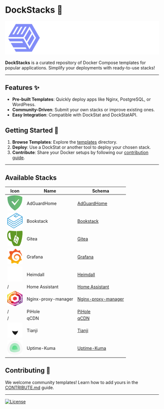 # DockStacks 🐳

![DockStacks Logo](./.github/DockStat.png)

**DockStacks** is a curated repository of Docker Compose templates for popular applications. Simplify your deployments with ready-to-use stacks!

---

## Features ✨

- **Pre-built Templates**: Quickly deploy apps like Nginx, PostgreSQL, or WordPress.
- **Community-Driven**: Submit your own stacks or improve existing ones.
- **Easy Integration**: Compatible with DockStat and DockStatAPI.

## Getting Started 🚀

1. **Browse Templates**: Explore the [templates](./templates) directory.
2. **Deploy**: Use a DockStat or another tool to deploy your chosen stack.
3. **Contribute**: Share your Docker setups by following our [contribution guide](./CONTRIBUTE.md).

---

## Available Stacks

| Icon | Name | Schema |
|------|------|--------|
|<img src="./templates/adguardhome/adguard-home.svg" alt="adguardhome" width="50" height="50">|AdGuardHome|[AdGuardHome](./templates/adguardhome/template.json)
|<img src="./templates/bookstack/bookstack.svg" alt="bookstack" width="50" height="50">|Bookstack|[Bookstack](./templates/bookstack/template.json)
|<img src="./templates/gitea/gitea.svg" alt="gitea" width="50" height="50">|Gitea|[Gitea](./templates/gitea/template.json)
|<img src="./templates/grafana/grafana.svg" alt="grafana" width="50" height="50">|Grafana|[Grafana](./templates/grafana/template.json)
|<img src="./templates/heimdall/heimdall.svg" alt="heimdall" width="50" height="50">|Heimdall|[Heimdall](./templates/heimdall/template.json)
|/|Home Assistant|[Home Assistant](./templates/homeassistant/template.json)
|<img src="./templates/nginx-proxy-manager/nginx-proxy-manager.svg" alt="nginx-proxy-manager" width="50" height="50">|Nginx-proxy-manager|[Nginx-proxy-manager](./templates/nginx-proxy-manager/template.json)
|/|PiHole|[PiHole](./templates/pihole/template.json)
|/|qCDN|[qCDN](./templates/qcdn/template.json)
|<img src="./templates/tianji/tianji.svg" alt="tianji" width="50" height="50">|Tianji|[Tianji](./templates/tianji/template.json)
|<img src="./templates/uptime-kuma/uptime-kuma.svg" alt="uptime-kuma" width="50" height="50">|Uptime-Kuma|[Uptime-Kuma](./templates/uptime-kuma/template.json)
## Contributing 🙌

We welcome community templates! Learn how to add yours in the [CONTRIBUTE.md](./CONTRIBUTE.md) guide.

---

[![License](https://img.shields.io/badge/License-MIT-blue.svg)](LICENSE)
